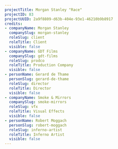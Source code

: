 ```yaml
---
projectTitle: Morgan Stanley "Race"
projectID: 83
projectUUID: 2a9f8809-d63b-404e-93e1-46210b9b8917
credits:
- companyName: Morgan Stanley
  companySlug: morgan-stanley
  roleSlug: client
  roleTitle: Client
  visible: false
- companyName: GDT Films
  companySlug: gdt-films
  roleSlug: prodco
  roleTitle: Production Company
  visible: false
- personName: Gerard de Thame
  personSlug: gerard-de-thame
  roleSlug: director
  roleTitle: Director
  visible: false
- companyName: Smoke & Mirrors
  companySlug: smoke-mirrors
  roleSlug: vfx
  roleTitle: Visual Effects
  visible: false
- personName: Robert Moggach
  personSlug: robert-moggach
  roleSlug: inferno-artist
  roleTitle: Inferno Artist
  visible: false
---
```


